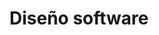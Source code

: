 # Diseño software

<!-- ## Notas para el desarrollo de este documento
En este fichero debeis documentar el diseño software de la práctica.

> :warning: El diseño en un elemento "vivo". No olvideis actualizarlo
> a medida que cambia durante la realización de la práctica.

> :warning: Recordad que el diseño debe separar _vista_ y
> _estado/modelo_.
	 

El lenguaje de modelado es UML y debeis usar Mermaid para incluir los
diagramas dentro de este documento. Por ejemplo:

```mermaid
classDiagram
    class Model {
	}
	class View {
	}
	View ..> Gtk : << uses >>
	class Gtk
	<<package>> Gtk
```
-->
